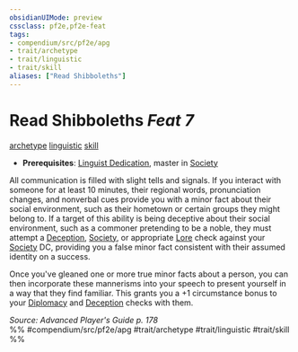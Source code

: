 ```yaml
---
obsidianUIMode: preview
cssclass: pf2e,pf2e-feat
tags:
- compendium/src/pf2e/apg
- trait/archetype
- trait/linguistic
- trait/skill
aliases: ["Read Shibboleths"]
---
```

# Read Shibboleths  *Feat 7*  
[archetype](/rules/traits/archetype.md)  [linguistic](/rules/traits/linguistic.md)  [skill](/rules/traits/skill.md)  

- **Prerequisites**: [Linguist Dedication](/compendium/feats/linguist-dedication-apg.md), master in [Society](/compendium/skills.md#Society)

All communication is filled with slight tells and signals. If you interact with someone for at least 10 minutes, their regional words, pronunciation changes, and nonverbal cues provide you with a minor fact about their social environment, such as their hometown or certain groups they might belong to. If a target of this ability is being deceptive about their social environment, such as a commoner pretending to be a noble, they must attempt a [Deception](/compendium/skills.md#Deception), [Society](/compendium/skills.md#Society), or appropriate [Lore](/compendium/skills.md#Lore) check against your [Society](/compendium/skills.md#Society) DC, providing you a false minor fact consistent with their assumed identity on a success.

Once you've gleaned one or more true minor facts about a person, you can then incorporate these mannerisms into your speech to present yourself in a way that they find familiar. This grants you a +1 circumstance bonus to your [Diplomacy](/compendium/skills.md#Diplomacy) and [Deception](/compendium/skills.md#Deception) checks with them.

*Source: Advanced Player's Guide p. 178*  
%% #compendium/src/pf2e/apg #trait/archetype #trait/linguistic #trait/skill %%
